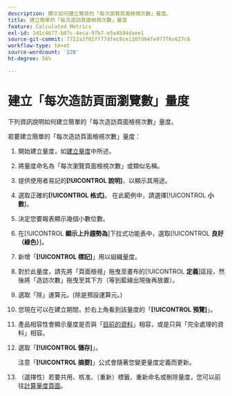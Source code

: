 ```yaml
---
description: 顯示如何建立簡易的「每次瀏覽頁面檢視次數」量度。
title: 建立簡單的「每次造訪頁面檢視次數」量度
feature: Calculated Metrics
exl-id: 2d1c4677-b07c-4eca-97b7-e5e4594daee1
source-git-commit: 7722a2f01ff77dfec8ce110fd04fe977f6c627c6
workflow-type: tm+mt
source-wordcount: '228'
ht-degree: 56%

---
```


# 建立「每次造訪頁面瀏覽數」量度

下列資訊說明如何建立簡單的「每次造訪頁面檢視次數」量度。

若要建立簡單的「每次造訪頁面檢視次數」量度：

1. 開始建立量度，如[建立量度](/help/components/c-calcmetrics/c-workflow/cm-workflow/c-build-metrics/cm-build-metrics.md)中所述。
1. 將量度命名為「每次瀏覽頁面檢視次數」或類似名稱。
1. 提供使用者易記的&#x200B;**[!UICONTROL 說明]**，以顯示其用途。
1. 選取正確的&#x200B;**[!UICONTROL 格式]**。 在此範例中，請選擇&#x200B;[!UICONTROL **小數**]。
1. 決定您要報表顯示幾個小數位數。
1. 在&#x200B;[!UICONTROL **顯示上升趨勢為**]&#x200B;下拉式功能表中，選取&#x200B;[!UICONTROL **良好（綠色）**]。
1. 新增「**[!UICONTROL 標記]**」用以組織量度。
1. 對於此量度，請先將「頁面檢視」拖曳至畫布的&#x200B;[!UICONTROL **定義**]&#x200B;區段，然後將「造訪次數」拖曳至其下方（等到藍線出現後再放置）。
1. 選取「除」運算元。(除是預設運算元。)
1. 您現在可以在建立期間，於右上角看到該量度的「**[!UICONTROL 預覽]**」。
1. 產品相容性會顯示量度是否與「[目前的資料](https://experienceleague.adobe.com/docs/analytics/analyze/reports-analytics/current-data.html?lang=zh-Hant)」相容，或是只與「完全處理的資料」相容。
1. 選取「**[!UICONTROL 儲存]**」。

   注意「**[!UICONTROL 摘要]**」公式會隨著您變更量度定義而更新。

1. （選擇性）若要共用、核准、（重新）標籤、重新命名或刪除量度，您可以前往[計算量度頁面](/help/components/c-calcmetrics/c-workflow/cm-workflow/cm-manager.md)。
